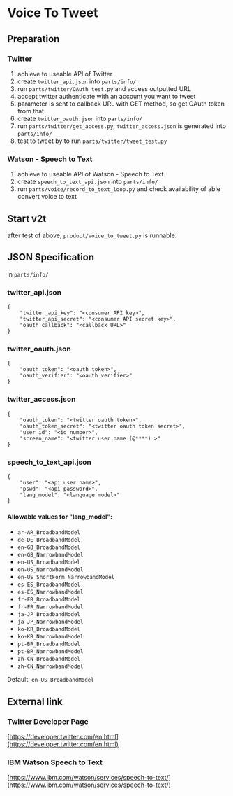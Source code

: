 # Voice To Tweet
## Preparation
### Twitter
1. achieve to useable API of Twitter
2. create `twitter_api.json` into `parts/info/`
3. run `parts/twitter/OAuth_test.py` and access outputted URL
4. accept twitter authenticate with an account you want to tweet
5. parameter is sent to callback URL with GET method, so get OAuth token from that
6. create `twitter_oauth.json` into `parts/info/`
7. run `parts/twitter/get_access.py`, `twitter_access.json` is generated into `parts/info/`
8. test to tweet by to run `parts/twitter/tweet_test.py`

### Watson - Speech to Text
1. achieve to useable API of Watson - Speech to Text
2. create `speech_to_text_api.json` into `parts/info/`
3. run `parts/voice/record_to_text_loop.py` and check availability of able convert voice to text

## Start v2t
after test of above, `product/voice_to_tweet.py` is runnable. 

## JSON Specification
in `parts/info/`
### twitter_api.json
```
{
    "twitter_api_key": "<consumer API key>",
    "twitter_api_secret": "<consumer API secret key>",
    "oauth_callback": "<callback URL>"
}
```
### twitter_oauth.json
```
{
    "oauth_token": "<oauth token>",
    "oauth_verifier": "<oauth verifier>"
}
```
### twitter_access.json
```
{
    "oauth_token": "<twitter oauth token>",
    "oauth_token_secret": "<twitter oauth token secret>",
    "user_id": "<id number>",
    "screen_name": "<twitter user name (@****) >"
}
```
### speech_to_text_api.json
```
{
    "user": "<api user name>",
    "pswd": "<api password>",
    "lang_model": "<language model>"
}
```

#### Allowable values for "lang_model": 
- `ar-AR_BroadbandModel`
- `de-DE_BroadbandModel`
- `en-GB_BroadbandModel`
- `en-GB_NarrowbandModel`
- `en-US_BroadbandModel`
- `en-US_NarrowbandModel`
- `en-US_ShortForm_NarrowbandModel`
- `es-ES_BroadbandModel`
- `es-ES_NarrowbandModel`
- `fr-FR_BroadbandModel`
- `fr-FR_NarrowbandModel`
- `ja-JP_BroadbandModel`
- `ja-JP_NarrowbandModel`
- `ko-KR_BroadbandModel`
- `ko-KR_NarrowbandModel`
- `pt-BR_BroadbandModel`
- `pt-BR_NarrowbandModel`
- `zh-CN_BroadbandModel`
- `zh-CN_NarrowbandModel`

Default: `en-US_BroadbandModel`

## External link
### Twitter Developer Page
[https://developer.twitter.com/en.html](https://developer.twitter.com/en.html)
### IBM Watson Speech to Text
[https://www.ibm.com/watson/services/speech-to-text/](https://www.ibm.com/watson/services/speech-to-text/)